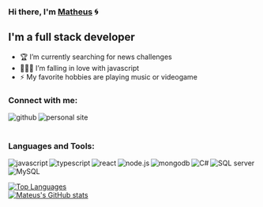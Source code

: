 ### Hi there, I'm [Matheus][website] 🌀

## I'm a full stack developer

- 🏆 I’m currently searching for news challenges
- 👨🏻‍💻 I’m falling in love with javascript
- ⚡ My favorite hobbies are playing music or videogame

### Connect with me:

[<img align="left" alt="github" src="https://img.shields.io/badge/GitHub-100000?style=for-the-badge&logo=github&logoColor=whit" />][website]
[<img align="left" alt="personal site" src="https://img.shields.io/badge/LinkedIn-0077B5?style=for-the-badge&logo=linkedin&logoColor=white" />][linkedin]

<br />
<br />

### Languages and Tools:

<img align="left" alt="javascript" src="https://img.shields.io/badge/JavaScript-F7DF1E?style=for-the-badge&logo=javascript&logoColor=black" />
<img align="left" alt="typescript" src="https://img.shields.io/badge/TypeScript-007ACC?style=for-the-badge&logo=typescript&logoColor=white" />
<img align="left" alt="react" src="https://img.shields.io/badge/React-20232A?style=for-the-badge&logo=react&logoColor=61DAFB" />
<img align="left" alt="node.js" src="https://img.shields.io/badge/Node.js-43853D?style=for-the-badge&logo=node-dot-js&logoColor=white" />
<img align="left" alt="mongodb" src="https://img.shields.io/badge/MongoDB-4EA94B?style=for-the-badge&logo=mongodb&logoColor=white" />
<img align="left" alt="C#" src="https://img.shields.io/badge/C%23-239120?style=for-the-badge&logo=c-sharp&logoColor=white" />
<img align="left" alt="SQL server" src="https://img.shields.io/badge/Microsoft%20SQL%20Sever-CC2927?style=for-the-badge&logo=microsoft%20sql%20server&logoColor=white" />
<img align="left" alt="MySQL" src="https://img.shields.io/badge/MySQL-00000F?style=for-the-badge&logo=mysql&logoColor=white" />

<br />
<br />

[![Top Languages](https://github-readme-stats.vercel.app/api/top-langs/?username=matheusmoselli&theme=dracula)](https://github.com/matheusmoselli/) <br />
[![Mateus's GitHub stats](https://github-readme-stats.vercel.app/api?username=matheusmoselli&theme=dracula&show_icons=true&count_private=true)](https://github.com/matheusmoselli/)

[website]: http://matheusmoselli.mypressonline.com/
[linkedin]: https://linkedin.com/in/matheusmoselli
